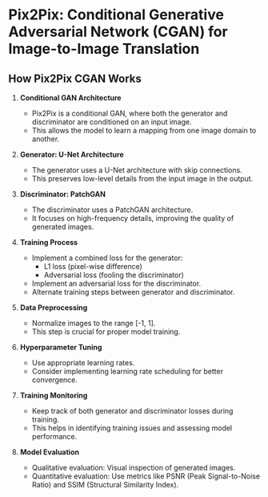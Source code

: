 # Pix2Pix: Conditional Generative Adversarial Network (CGAN) for Image-to-Image Translation

## How Pix2Pix CGAN Works

1. **Conditional GAN Architecture**
   - Pix2Pix is a conditional GAN, where both the generator and discriminator are conditioned on an input image.
   - This allows the model to learn a mapping from one image domain to another.

2. **Generator: U-Net Architecture**
   - The generator uses a U-Net architecture with skip connections.
   - This preserves low-level details from the input image in the output.

3. **Discriminator: PatchGAN**
   - The discriminator uses a PatchGAN architecture.
   - It focuses on high-frequency details, improving the quality of generated images.

4. **Training Process**
   - Implement a combined loss for the generator:
     * L1 loss (pixel-wise difference)
     * Adversarial loss (fooling the discriminator)
   - Implement an adversarial loss for the discriminator.
   - Alternate training steps between generator and discriminator.

5. **Data Preprocessing**
   - Normalize images to the range [-1, 1].
   - This step is crucial for proper model training.

6. **Hyperparameter Tuning**
   - Use appropriate learning rates.
   - Consider implementing learning rate scheduling for better convergence.

7. **Training Monitoring**
   - Keep track of both generator and discriminator losses during training.
   - This helps in identifying training issues and assessing model performance.

8. **Model Evaluation**
   - Qualitative evaluation: Visual inspection of generated images.
   - Quantitative evaluation: Use metrics like PSNR (Peak Signal-to-Noise Ratio) and SSIM (Structural Similarity Index).
